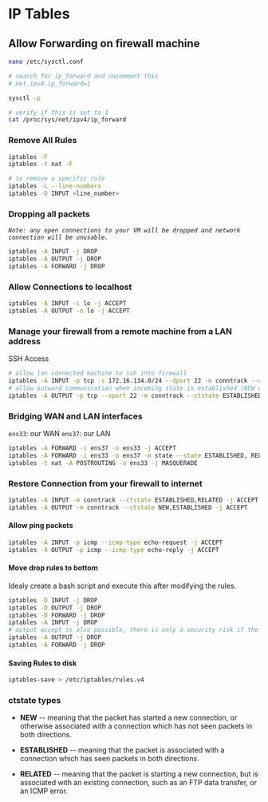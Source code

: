# IP Tables

## Allow Forwarding on firewall machine

```bash
nano /etc/sysctl.conf

# search for ip_forward and uncomment this
# net.ipv4.ip_forward=1

sysctl -p

# verify if this is set to 1
cat /proc/sys/net/ipv4/ip_forward
```

### Remove All Rules

```bash
iptables -F
iptables -t nat -F

# to remove a specific rule
iptables -L --line-numbers
iptables -D INPUT <line_number>
```

### Dropping all packets

*`Note: any open connections to your VM will be dropped and network connection will be unusable.`*
```bash
iptables -A INPUT -j DROP
iptables -A OUTPUT -j DROP
iptables -A FORWARD -j DROP
```

### Allow Connections to localhost

```bash
iptables -A INPUT -i lo -j ACCEPT
iptables -A OUTPUT -o lo -j ACCEPT
```

### Manage your firewall from a remote machine from a LAN address

SSH Access
```bash
# allow lan connected machine to ssh into firewall
iptables -A INPUT -p tcp -s 172.16.134.0/24 --dport 22 -m conntrack --ctstate NEW,ESTABLISHED -j ACCEPT 
# allow outward communication when incoming state is established (NEW only on input)
iptables -A OUTPUT -p tcp --sport 22 -m conntrack --ctstate ESTABLISHED -j ACCEPT 
```

### Bridging WAN and LAN interfaces

`ens33`: our WAN
`ens37`: our LAN

```bash
iptables -A FORWARD -i ens37 -o ens33 -j ACCEPT
iptables -A FORWARD -i ens33 -o ens37 -m state --state ESTABLISHED, RELATED -j ACCEPT
iptables -t nat -A POSTROUTING -o ens33 -j MASQUERADE
```

### Restore Connection from your firewall to internet

```bash
iptables -A INPUT -m conntrack --ctstate ESTABLISHED,RELATED -j ACCEPT
iptables -A OUTPUT -m conntrack --ctstate NEW,ESTABLISHED -j ACCEPT
```

#### Allow ping packets

```bash
iptables -A INPUT -p icmp --icmp-type echo-request -j ACCEPT
iptables -A OUTPUT -p icmp --icmp-type echo-reply -j ACCEPT
```

#### Move drop rules to bottom

Idealy create a bash script and execute this after modifying the rules.
```bash
iptables -D INPUT -j DROP
iptables -D OUTPUT -j DROP
iptables -D FORWARD -j DROP
iptables -A INPUT -j DROP
# output accept is also possible, there is only a security risk if the firewall machine is compromised but if this happens the intruder can edit this anyway
iptables -A OUTPUT -j DROP 
iptables -A FORWARD -j DROP
```

#### Saving Rules to disk

```bash
iptables-save > /etc/iptables/rules.v4
```

### ctstate types
* **NEW** -- meaning that the packet has started a new connection, or otherwise associated with a connection which has not seen packets in both directions.

* **ESTABLISHED** -- meaning that the packet is associated with a connection which has seen packets in both directions.

* **RELATED** -- meaning that the packet is starting a new connection, but is associated with an existing connection, such as an FTP data transfer, or an ICMP error.



